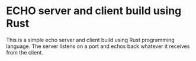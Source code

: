 # ECHO server and client build using Rust
This is a simple echo server and client build using Rust programming language. The server listens on a port and echos back whatever it receives from the client.
